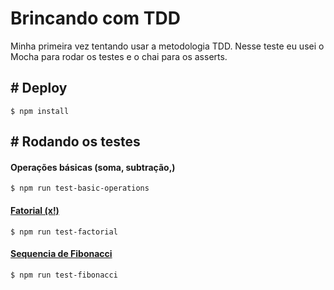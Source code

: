 # Brincando com TDD

Minha primeira vez tentando usar a metodologia TDD. Nesse teste eu usei o Mocha para rodar os testes e o chai para os asserts.

## # Deploy
```
$ npm install
```

## # Rodando os testes

#### Operações básicas (soma, subtração,)
```
$ npm run test-basic-operations
```

#### [Fatorial (x!)](https://pt.wikipedia.org/wiki/Fatorial)
```
$ npm run test-factorial
```

#### [Sequencia de Fibonacci](https://pt.wikipedia.org/wiki/Sequ%C3%AAncia_de_Fibonacci)
```
$ npm run test-fibonacci
```